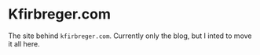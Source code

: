 # Kfirbreger.com

The site behind `kfirbreger.com`. Currently only the blog, but I inted to move it all here.
